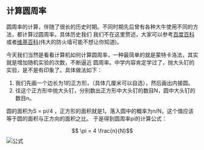 ## 计算圆周率
圆周率的计算，伴随了很长的历史时期。不同时期先后曾有各种大牛使用不同的方法，都计算过圆周率。具体历史我们
我们不在这里赘述，大家可以参考[百度百科](https://baike.baidu.com/item/%E5%9C%86%E5%91%A8%E7%8E%87/139930)
或者[维基百科](https://zh.wikipedia.org/wiki/%E5%9C%93%E5%91%A8%E7%8E%87)(伟大的防火墙可能不想让你知道)。

今天我们当然是看看计算机如何计算圆周率，一种最简单的就是蒙特卡洛法，其实就是增加随机实验的次数，不断逼近
圆周率。中学内容肯定学过了，抛大头钉的实验，是不是有印象了。具体做法如下：

1. 我们先画一个边长为1的正方形，（具体几厘米可以自选），然后画出内接圆。
2. 往这个正方形中抛大头钉，分别数出正方形中大头钉的数目N，圆中大头钉的数目n。


圆的面积为S = pi/4 ，正方形的面积就是1。落入圆中的概率为n/N，这个值应该等于圆的面积与正方向的面积之比。
于是得到圆周率pi的计算公式：

$$ \pi = 4 \frac{n}{N}$$
![公式](/image/4/公式.png)

